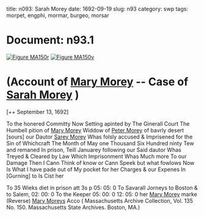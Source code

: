 title: n093: Sarah Morey
date: 1692-09-19
slug: n93
category: swp
tags: morpet, engphi, mormar, burgeo, morsar




# Document: n93.1

<a href="archives/MA135/large/MA150r.jpg" class="jqueryLightbox">![Figure MA150r](archives/MA135/small/MA150r.jpg)</a>
<a href="archives/MA135/large/MA150v.jpg" class="jqueryLightbox">![Figure MA150v](archives/MA135/small/MA150v.jpg)</a>

# (Account of [Mary Morey](/tag/mormar.html) -- Case of [Sarah Morey](/tag/morsar.html) )

[++ September 13, 1692]

To the honered Committy Now Setting apinted by The Ginerall Court The Humbell pition of [Mary Morey](/tag/mormar.html) Widdow of [Peter Morey](/tag/morpet.html) of bavrly desert [sours] our Dautor [Sarey Morey](/tag/morsar.html) Whas folsly accused & Imprisened for the Sin of Whichcraft The Month of May one Thousand Six Hundred ninty Tew and remaned In prison, Teill Januarey following our Said dautor Whas Treyed & Cleared by Law Which Imprisonment Whas Much more To our Damage Then I Cann Think of know or Cann Speek but what fowlows Now Is What I have pade out of My pocket for her Charges & our Expenes In [Gurning] to Is Cist her

To 35 Wieks diet in prison att 3s p 05: 05: 0 To Savarall Jorneys to Boston & to Salem, 02: 00: 0 To the Keeper 05: 00: 0  12: 05: 0 
her [Mary Morey](/tag/mormar.html) marke (Reverse)  [Mary Moreys](/tag/mormar.html) Acco ( Massachusetts Archive Collection, Vol. 135 No. 150. Massachusetts State Archives. Boston, MA.)